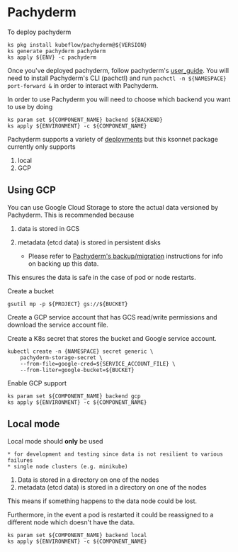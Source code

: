 # Pachyderm

To deploy pachyderm

```shell
ks pkg install kubeflow/pachyderm@${VERSION}
ks generate pachyderm pachyderm
ks apply ${ENV} -c pachyderm
```

Once you've deployed pachyderm, follow pachyderm's 
[user_guide](http://pachyderm.readthedocs.io/en/latest/getting_started/getting_started.html).
You will need to install Pachyderm's CLI (pachctl) and run `pachctl -n ${NAMESPACE} port-forward &`
in order to interact with Pachyderm.

In order to use Pachyderm you will need to choose which backend you want to use by 
doing 

```
ks param set ${COMPONENT_NAME} backend ${BACKEND}
ks apply ${ENVIRONMENT} -c ${COMPONENT_NAME}
```

Pachyderm supports a variety of [deployments](http://pachyderm.readthedocs.io/en/latest/deployment/deploy_intro.html)
but this ksonnet package currently only supports

1. local
1. GCP

## Using GCP

You can use Google Cloud Storage to store the actual data versioned
by Pachyderm. This is recommended because

1. data is stored in GCS
1. metadata (etcd data) is stored in persistent disks

	* Please refer to [Pachyderm's backup/migration](http://pachyderm.readthedocs.io/en/latest/deployment/migrations.html#backups)
	  instructions for info on backing up this data.

This ensures the data is safe in the case of pod or node restarts.

Create a bucket

```
gsutil mp -p ${PROJECT} gs://${BUCKET}
```

Create a GCP service account that has GCS read/write permissions and download
the service account file.

Create a K8s secret that stores the bucket and Google service account.

```
kubectl create -n {NAMESPACE} secret generic \
	pachyderm-storage-secret \
	--from-file=google-cred=${SERVICE_ACCOUNT_FILE} \
	--from-liter=google-bucket=${BUCKET}
```

Enable GCP support

```
ks param set ${COMPONENT_NAME} backend gcp
ks apply ${ENVIRONMENT} -c ${COMPONENT_NAME}
```

## Local mode

Local mode should **only** be used 
	
	* for development and testing since data is not resilient to various failures
	* single node clusters (e.g. minikube)

1. Data is stored in a directory on one of the nodes
1. metadata (etcd data) is stored in a directory on one of the nodes

This means if something happens to the data node could be lost.

Furthermore, in the event a pod is restarted it could be reassigned to a different node which 
doesn't have the data.


```
ks param set ${COMPONENT_NAME} backend local
ks apply ${ENVIRONMENT} -c ${COMPONENT_NAME}
```
